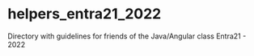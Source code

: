 # helpers_entra21_2022
Directory with guidelines for friends of the Java/Angular class Entra21 - 2022

